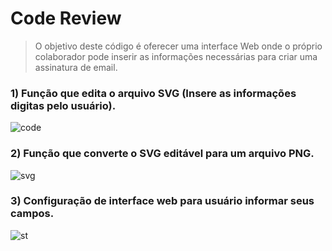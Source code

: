 # Code Review

> O objetivo deste código é oferecer uma interface Web onde o próprio colaborador pode inserir
> as informações necessárias para criar uma assinatura de email.

### 1) Função que edita o arquivo SVG (Insere as informações digitas pelo usuário).
![code](https://github.com/user-attachments/assets/4dbea564-e342-4dc7-8c65-222cfbfdb9d1)
### 2) Função que converte o SVG editável para um arquivo PNG.
![svg](https://github.com/user-attachments/assets/deba8349-164c-415b-8156-4b50f6a1fc54)
### 3) Configuração de interface web para usuário informar seus campos.
![st](https://github.com/user-attachments/assets/0fe5445d-822a-48c1-b017-6ffec0679aa0)

